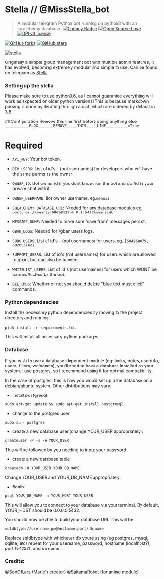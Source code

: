 # Stella // @MissStella_bot 
>A modular telegram Python bot running on python3 with an sqlalchemy database.
[![Codacy Badge](https://api.codacy.com/project/badge/Grade/e96f7c790e574fa0ab2f774ceff6b8ef)](https://app.codacy.com/manual/anilchauhanxda/stella?utm_source=github.com&utm_medium=referral&utm_content=anilchauhanxda/allukabot&utm_campaign=Badge_Grade_Dashboard)
[![Open Source Love](https://badges.frapsoft.com/os/v1/open-source.png?v=103)](https://github.com/ellerbrock/open-source-badges/)  
[![GPLv3 license](https://img.shields.io/badge/License-GPLv3-blue.svg)](http://perso.crans.org/besson/LICENSE.html)

[![GitHub forks](https://img.shields.io/github/forks/anilchauhanxda/stella.svg?style=social&label=Fork&maxAge=2592000)](https://GitHub.com/anilchauhanxda/stella/network/) [![GitHub stars](https://img.shields.io/github/stars/anilchauhanxda/stella.svg?style=social&label=Star&maxAge=2592000)](https://GitHub.com/anilchauhanxda/stella/stargazers/)

[![stella](https://telegra.ph/file/d5a2e552ba53871952547.jpg)](https://heroku.com/deploy) 

Originally a simple group management bot with multiple admin features, it has evolved, becoming extremely modular and simple to use.
Can be found on telegram as [Stella](https:telegram.dog/MissStella_bot)

### Setting up the stella
Please make sure to use python3.6, as I cannot guarantee everything will work as expected on older python versions! This is because markdown parsing is done by iterating through a dict, which are ordered by default in 3.6.

##Configuration
Remove this line first before doing anything else
`___________PLOX_______REMOVE_____THIS_____LINE__________=True`
# Required
- `API_KEY`: Your bot token.

- `DEV_USERS`: List of id's - (not usernames) for developers who will have the same perms as the owner

- `OWNER_ID`: Bot owner id if you dont know, run the bot and do /id in your private chat with it.

- `OWNER_USERNAME`: Bot owner username. eg.`meanii`

- `SQLALCHEMY_DATABASE_URI`: Needed for any database modules eg. `postgres://meanii:6969@127.0.0.1:5432/meaniidb`

- `MESSAGE_DUMP`: Needed to make sure 'save from' messages persist.

- `GBAN_LOGS`: Needed for /gban users logs.

- `SUDO_USERS`: List of id's -  (not usernames) for users. eg. `[604968079, 802002142]`

- `SUPPORT_USERS`: List of id's (not usernames) for users which are allowed to gban, but can also be banned.

- `WHITELIST_USERS`: List of id's (not usernames) for users which WONT be banned/kicked by the bot.

- `DEL_CMDS`: Whether or not you should delete "blue text must click" commands.


### Python dependencies

Install the necessary python dependencies by moving to the project directory and running:

`pip3 install -r requirements.txt`.

This will install all necessary python packages.

### Database

If you wish to use a database-dependent module (eg: locks, notes, userinfo, users, filters, welcomes),
you'll need to have a database installed on your system. I use postgres, so I recommend using it for optimal compatibility.

In the case of postgres, this is how you would set up a the database on a debian/ubuntu system. Other distributions may vary.

- install postgresql:

`sudo apt-get update && sudo apt-get install postgresql`

- change to the postgres user:

`sudo su - postgres`

- create a new database user (change YOUR_USER appropriately):

`createuser -P -s -e YOUR_USER`

This will be followed by you needing to input your password.

- create a new database table:

`createdb -O YOUR_USER YOUR_DB_NAME`

Change YOUR_USER and YOUR_DB_NAME appropriately.

- finally:

`psql YOUR_DB_NAME -h YOUR_HOST YOUR_USER`

This will allow you to connect to your database via your terminal.
By default, YOUR_HOST should be 0.0.0.0:5432.

You should now be able to build your database URI. This will be:

`sqldbtype://username:pw@hostname:port/db_name`

Replace sqldbtype with whichever db youre using (eg postgres, mysql, sqllite, etc)
repeat for your username, password, hostname (localhost?), port (5432?), and db name.

### Credits:
[@SonOfLars](https://github.com/PaulSonOfLars) (Marie's creator)
[@SaitamaRobot](https://github.com/AnimeKaizoku) (for anime module) 

